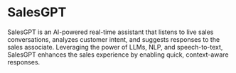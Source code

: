 # SalesGPT
SalesGPT is an AI-powered real-time assistant that listens to live sales conversations, analyzes customer intent, and suggests responses to the sales associate. Leveraging the power of LLMs, NLP, and speech-to-text, SalesGPT enhances the sales experience by enabling quick, context-aware responses.
